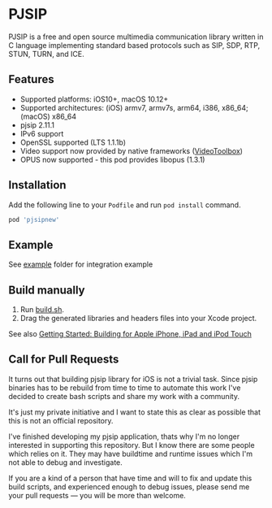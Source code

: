 # PJSIP

PJSIP is a free and open source multimedia communication library written in C language implementing standard based protocols such as SIP, SDP, RTP, STUN, TURN, and ICE.

## Features

- Supported platforms: iOS10+, macOS 10.12+
- Supported architectures: (iOS) armv7, armv7s, arm64, i386, x86_64; (macOS) x86_64
- pjsip 2.11.1
- IPv6 support
- OpenSSL supported (LTS 1.1.1b)
- Video support now provided by native frameworks ([VideoToolbox](https://developer.apple.com/documentation/videotoolbox?language=objc))
- OPUS now supported - this pod provides libopus (1.3.1)

## Installation

Add the following line to your `Podfile` and run `pod install` command.

```sh
pod 'pjsipnew'
```

## Example

See [example](https://github.com/HelloWinter/pjsipnew/tree/master/example/ipjsystest) folder for integration example

## Build manually

1. Run [build.sh](build.sh).
2. Drag the generated libraries and headers files into your Xcode project.

See also [Getting Started: Building for Apple iPhone, iPad and iPod Touch](https://trac.pjsip.org/repos/wiki/Getting-Started/iPhone)

## Call for Pull Requests

It turns out that building pjsip library for iOS is not a trivial task. Since pjsip binaries has to be rebuild from time to time to automate this work I've decided to create bash scripts and share my work with a community.

It's just my private initiative and I want to state this as clear as possible that this is not an official repository.

I've finished developing my pjsip application, thats why I'm no longer interested in supporting this repository. But I know there are some people which relies on it. They may have buildtime and runtime issues which I'm not able to debug and investigate.

If you are a kind of a person that have time and will to fix and update this build scripts, and experienced enough to debug issues, please send me your pull requests — you will be more than welcome.
